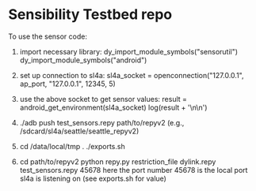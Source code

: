 Sensibility Testbed repo
======

To use the sensor code:

1. import necessary library:
  dy_import_module_symbols("sensorutil")
  dy_import_module_symbols("android")

2. set up connection to sl4a:
  sl4a_socket = openconnection("127.0.0.1", ap_port, "127.0.0.1", 12345, 5)

3. use the above socket to get sensor values:
  result = android_get_environment(sl4a_socket)
  log(result + '\n\n')

4. ./adb push test_sensors.repy path/to/repyv2 (e.g., /sdcard/sl4a/seattle/seattle_repyv2)

5. cd /data/local/tmp
   . ./exports.sh

6. cd path/to/repyv2
   python repy.py restriction_file dylink.repy test_sensors.repy 45678
   here the port number 45678 is the local port sl4a is listening on (see exports.sh for value)
